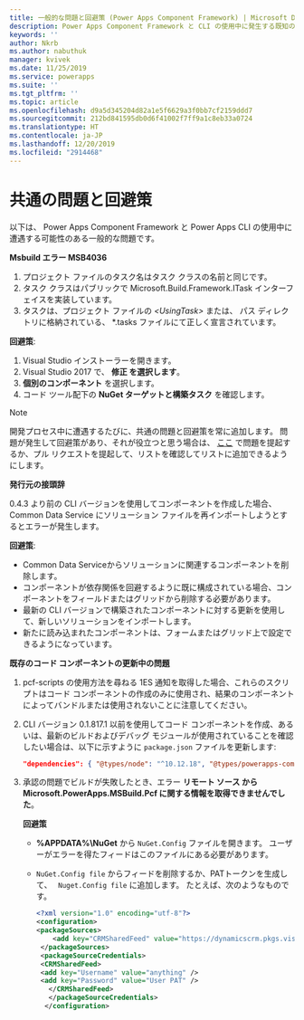 ```yaml
---
title: 一般的な問題と回避策 (Power Apps Component Framework) | Microsoft Docs
description: Power Apps Component Framework と CLI の使用中に発生する既知の問題と回避策に関する情報を提供します
keywords: ''
author: Nkrb
ms.author: nabuthuk
manager: kvivek
ms.date: 11/25/2019
ms.service: powerapps
ms.suite: ''
ms.tgt_pltfrm: ''
ms.topic: article
ms.openlocfilehash: d9a5d345204d82a1e5f6629a3f0bb7cf2159ddd7
ms.sourcegitcommit: 212bd841595db0d6f41002f7ff9a1c8eb33a0724
ms.translationtype: HT
ms.contentlocale: ja-JP
ms.lasthandoff: 12/20/2019
ms.locfileid: "2914468"
---
```

# <a name="common-issues-and-workarounds"></a>共通の問題と回避策

以下は、 Power Apps Component Framework と Power Apps CLI の使用中に遭遇する可能性のある一般的な問題です。

**Msbuild エラー MSB4036**

1. プロジェクト ファイルのタスク名はタスク クラスの名前と同じです。
2. タスク クラスはパブリックで Microsoft.Build.Framework.ITask インターフェイスを実装しています。
3. タスクは、プロジェクト ファイルの *\<UsingTask>* または、 パス ディレクトリに格納されている、 *.tasks ファイルにて正しく宣言されています。

**回避策**:

1. Visual Studio インストーラーを開きます。 
1. Visual Studio 2017 で、 **修正 を選択します**。 
1. **個別のコンポーネント** を選択します。
1. コード ツール配下の **NuGet ターゲットと構築タスク** を確認します。

> [!NOTE]
> 開発プロセス中に遭遇するたびに、共通の問題と回避策を常に追加します。 問題が発生して回避策があり、それが役立つと思う場合は、 [ここ](https://powerusers.microsoft.com/t5/Power-Apps-Component-Framework/bd-p/pa_component_framework) で問題を提起するか、プル リクエストを提起して、リストを確認してリストに追加できるようにします。

**発行元の接頭辞**

0.4.3 より前の CLI バージョンを使用してコンポーネントを作成した場合、 Common Data Service にソリューション ファイルを再インポートしようとするとエラーが発生します。 

**回避策**:

- Common Data Serviceからソリューションに関連するコンポーネントを削除します。 
- コンポーネントが依存関係を回避するように既に構成されている場合、コンポーネントをフィールドまたはグリッドから削除する必要があります。
- 最新の CLI バージョンで構築されたコンポーネントに対する更新を使用して、新しいソリューションをインポートします。
- 新たに読み込まれたコンポーネントは、フォームまたはグリッド上で設定できるようになっています。  

**既存のコード コンポーネントの更新中の問題**

1. pcf-scripts の使用方法を尋ねる 1ES 通知を取得した場合、これらのスクリプトはコード コンポーネントの作成のみに使用され、結果のコンポーネントによってバンドルまたは使用されないことに注意してください。  
2. CLI バージョン 0.1.817.1 以前を使用してコード コンポーネントを作成、あるいは、最新のビルドおよびデバッグ モジュールが使用されていることを確認したい場合は、以下に示すように `package.json` ファイルを更新します:
   
   ```JSON
   "dependencies": { "@types/node": "^10.12.18", "@types/powerapps-component-framework": "1.1.0"}, "devDependencies": { "pcf-scripts": "~0", "pcf-start": "~0" } 
   ```

3. 承認の問題でビルドが失敗したとき、エラー **リモート ソース <Feed Url> から Microsoft.PowerApps.MSBuild.Pcf に関する情報を取得できませんでした**。 

   **回避策**

   - **%APPDATA%\NuGet** から `NuGet.Config` ファイルを開きます。 ユーザーがエラーを得たフィードはこのファイルにある必要があります。 
   - `NuGet.Config file` からフィードを削除するか、PATトークンを生成して、 ` Nuget.Config file` に追加します。 たとえば、次のようなものです。

     ```XML
     <?xml version="1.0" encoding="utf-8"?>  
     <configuration>  
     <packageSources>  
         <add key="CRMSharedFeed" value="https://dynamicscrm.pkgs.visualstudio.com/_packaging/CRMSharedFeed/nuget/v3/index.json" />  
      </packageSources>  
      <packageSourceCredentials>  
      <CRMSharedFeed>  
      <add key="Username" value="anything" />  
      <add key="Password" value="User PAT" />  
        </CRMSharedFeed>  
        </packageSourceCredentials>  
       </configuration>
     ```
